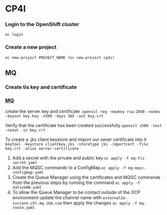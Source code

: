 # CP4I

### Login to the OpenShift cluster 
```oc login```

### Create a new project 
```oc new-project PROJECT_NAME (oc new-project cp4i)```

## MQ

### Create tis key and certificate

### [MQ](https://developer.ibm.com/tutorials/mq-secure-msgs-tls/)

create the server key and certificate 
```openssl req -newkey rsa:2048 -nodes -keyout key.key -x509 -days 365 -out key.crt```

Verify that the certificate has been created successfully
```openssl x509 -text -noout -in key.crt```

To create a .jks client keystore and import our sever certificate into it
```keytool -keystore clientkey.jks -storetype jks -importcert -file key.crt -alias server-certificate```

1. Add a secret with the private and public key ```oc apply -f mq-tls-secret.yaml```
2. Add the MQSC commands to a ConfigMap.```oc apply -f mq-mqsc-configmap.yaml```
3. Create the Queue Manager using the certificates and MQSC commands from the previous steps by running the command ```oc apply -f nativeHA.yaml```
4. To allow the Queue Manager to be contact outside of the OCP environment update the channel name with ```external2e-svrconn.chl.mq.ibm.com``` then apply the changes ```oc apply -f mq-route.yaml```
